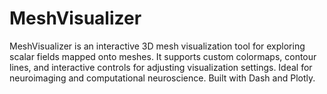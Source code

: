 # MeshVisualizer
MeshVisualizer is an interactive 3D mesh visualization tool for exploring scalar fields mapped onto meshes. It supports custom colormaps, contour lines, and interactive controls for adjusting visualization settings. Ideal for neuroimaging and computational neuroscience. Built with Dash and Plotly.
